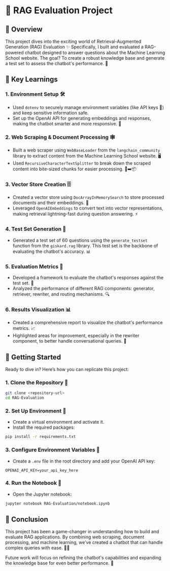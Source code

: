 # 🚀 RAG Evaluation Project

## 🌟 Overview
This project dives into the exciting world of Retrieval-Augmented Generation (RAG) Evaluation ✨ Specifically, I built and evaluated a RAG-powered chatbot designed to answer questions about the Machine Learning School website. The goal? To create a robust knowledge base and generate a test set to assess the chatbot's performance. 🎯

## 🧠 Key Learnings

### 1. Environment Setup 🛠️
- Used `dotenv` to securely manage environment variables (like API keys 🔑) and keep sensitive information safe.
- Set up the OpenAI API for generating embeddings and responses, making the chatbot smarter and more responsive. 🤖

### 2. Web Scraping & Document Processing 🕸️
- Built a web scraper using `WebBaseLoader` from the `langchain_community` library to extract content from the Machine Learning School website. 🖥️
- Used `RecursiveCharacterTextSplitter` to break down the scraped content into bite-sized chunks for easier processing. 📄➡️📦

### 3. Vector Store Creation 🗄️
- Created a vector store using `DocArrayInMemorySearch` to store processed documents and their embeddings. 🧩
- Leveraged `OpenAIEmbeddings` to convert text into vector representations, making retrieval lightning-fast during question answering. ⚡

### 4. Test Set Generation 🧪
- Generated a test set of 60 questions using the `generate_testset` function from the `giskard.rag` library. This test set is the backbone of evaluating the chatbot's accuracy. 📊

### 5. Evaluation Metrics 📏
- Developed a framework to evaluate the chatbot's responses against the test set. 🧐
- Analyzed the performance of different RAG components: generator, retriever, rewriter, and routing mechanisms. 🔍

### 6. Results Visualization 📊
- Created a comprehensive report to visualize the chatbot's performance metrics. 📈
- Highlighted areas for improvement, especially in the rewriter component, to better handle conversational queries. 💬

## 🚀 Getting Started
Ready to dive in? Here’s how you can replicate this project:

### 1. Clone the Repository 📂
```bash
git clone <repository-url>
cd RAG-Evaluation
```

### 2. Set Up Environment 🌱
- Create a virtual environment and activate it.
- Install the required packages:
```bash
pip install -r requirements.txt
```

### 3. Configure Environment Variables 🔐
- Create a `.env` file in the root directory and add your OpenAI API key:
```plaintext
OPENAI_API_KEY=your_api_key_here
```

### 4. Run the Notebook 📓
- Open the Jupyter notebook:
```bash
jupyter notebook RAG-Evaluation/notebook.ipynb
```

## 🎯 Conclusion
This project has been a game-changer in understanding how to build and evaluate RAG applications. By combining web scraping, document processing, and machine learning, we’ve created a chatbot that can handle complex queries with ease. 🧠💡

Future work will focus on refining the chatbot's capabilities and expanding the knowledge base for even better performance. 🚀







